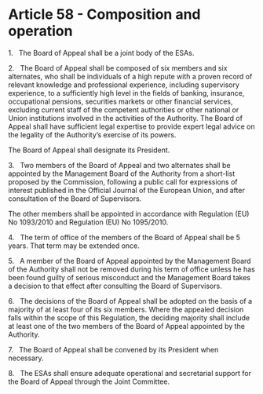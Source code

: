 # Article 58 - Composition and operation


1.   The Board of Appeal shall be a joint body of the ESAs.

2.   The Board of Appeal shall be composed of six members and six alternates, who shall be individuals of a high repute with a proven record of relevant knowledge and professional experience, including supervisory experience, to a sufficiently high level in the fields of banking, insurance, occupational pensions, securities markets or other financial services, excluding current staff of the competent authorities or other national or Union institutions involved in the activities of the Authority. The Board of Appeal shall have sufficient legal expertise to provide expert legal advice on the legality of the Authority’s exercise of its powers.

The Board of Appeal shall designate its President.

3.   Two members of the Board of Appeal and two alternates shall be appointed by the Management Board of the Authority from a short-list proposed by the Commission, following a public call for expressions of interest published in the Official Journal of the European Union, and after consultation of the Board of Supervisors.

The other members shall be appointed in accordance with Regulation (EU) No 1093/2010 and Regulation (EU) No 1095/2010.

4.   The term of office of the members of the Board of Appeal shall be 5 years. That term may be extended once.

5.   A member of the Board of Appeal appointed by the Management Board of the Authority shall not be removed during his term of office unless he has been found guilty of serious misconduct and the Management Board takes a decision to that effect after consulting the Board of Supervisors.

6.   The decisions of the Board of Appeal shall be adopted on the basis of a majority of at least four of its six members. Where the appealed decision falls within the scope of this Regulation, the deciding majority shall include at least one of the two members of the Board of Appeal appointed by the Authority.

7.   The Board of Appeal shall be convened by its President when necessary.

8.   The ESAs shall ensure adequate operational and secretarial support for the Board of Appeal through the Joint Committee.
